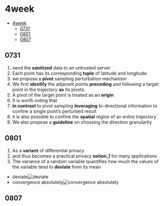 # 4week

- [4week](#4week)
  - [0731](#0731)
  - [0801](#0801)
  - [0807](#0807)

## 0731

1. send the **sanitized** data to an untrusted server
2. Each point has its corresponding **tuple** of latitude and longitude.
3. we propose a **pivot** sampling perturbation mechanism
4. We first **identify** the adjacent points **preceding** and following a target point in the trajectory **as** its pivots.
5. A pivot of the target point is treated as an **origin**
6. It is worth noting that
7. **In contrast** to pivot sampling **leveraging** bi-directional information to confine a single point’s perturbed result
8. it is also possible to confine the **spatial** region of an entire trajectory
9. We also propose a **guideline** on choosing the direction granularity

## 0801

1. As a **variant** of differential privacy
2. and thus becomes a practical privacy **notion_1** for many applications
3. The variance of a random variable quantifies how much the values of the variable tend to **deviate** from its mean

- deviate![deviate](https://thumbs.dreamstime.com/b/separate-icon-wander-175886704.jpg)
- convergence absolutely![convergence absolutely](https://wikimedia.org/api/rest_v1/media/math/render/svg/03f820b012da189a980db340a9181d89e6faf87f)

## 0807
